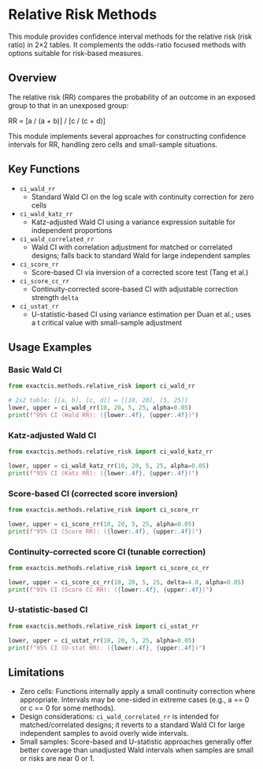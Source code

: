 # Relative Risk Methods

This module provides confidence interval methods for the relative risk (risk ratio) in 2×2 tables. It complements the odds-ratio focused methods with options suitable for risk-based measures.

## Overview

The relative risk (RR) compares the probability of an outcome in an exposed group to that in an unexposed group:

RR = [a / (a + b)] / [c / (c + d)]

This module implements several approaches for constructing confidence intervals for RR, handling zero cells and small-sample situations.

## Key Functions

- `ci_wald_rr`
  - Standard Wald CI on the log scale with continuity correction for zero cells
- `ci_wald_katz_rr`
  - Katz-adjusted Wald CI using a variance expression suitable for independent proportions
- `ci_wald_correlated_rr`
  - Wald CI with correlation adjustment for matched or correlated designs; falls back to standard Wald for large independent samples
- `ci_score_rr`
  - Score-based CI via inversion of a corrected score test (Tang et al.)
- `ci_score_cc_rr`
  - Continuity-corrected score-based CI with adjustable correction strength `delta`
- `ci_ustat_rr`
  - U-statistic-based CI using variance estimation per Duan et al.; uses a t critical value with small-sample adjustment

## Usage Examples

### Basic Wald CI

```python
from exactcis.methods.relative_risk import ci_wald_rr

# 2x2 table: [[a, b], [c, d]] = [[10, 20], [5, 25]]
lower, upper = ci_wald_rr(10, 20, 5, 25, alpha=0.05)
print(f"95% CI (Wald RR): ({lower:.4f}, {upper:.4f})")
```

### Katz-adjusted Wald CI

```python
from exactcis.methods.relative_risk import ci_wald_katz_rr

lower, upper = ci_wald_katz_rr(10, 20, 5, 25, alpha=0.05)
print(f"95% CI (Katz RR): ({lower:.4f}, {upper:.4f})")
```

### Score-based CI (corrected score inversion)

```python
from exactcis.methods.relative_risk import ci_score_rr

lower, upper = ci_score_rr(10, 20, 5, 25, alpha=0.05)
print(f"95% CI (Score RR): ({lower:.4f}, {upper:.4f})")
```

### Continuity-corrected score CI (tunable correction)

```python
from exactcis.methods.relative_risk import ci_score_cc_rr

lower, upper = ci_score_cc_rr(10, 20, 5, 25, delta=4.0, alpha=0.05)
print(f"95% CI (Score CC RR): ({lower:.4f}, {upper:.4f})")
```

### U-statistic-based CI

```python
from exactcis.methods.relative_risk import ci_ustat_rr

lower, upper = ci_ustat_rr(10, 20, 5, 25, alpha=0.05)
print(f"95% CI (U-stat RR): ({lower:.4f}, {upper:.4f})")
```

## Limitations

- Zero cells: Functions internally apply a small continuity correction where appropriate. Intervals may be one-sided in extreme cases (e.g., a == 0 or c == 0 for some methods).
- Design considerations: `ci_wald_correlated_rr` is intended for matched/correlated designs; it reverts to a standard Wald CI for large independent samples to avoid overly wide intervals.
- Small samples: Score-based and U-statistic approaches generally offer better coverage than unadjusted Wald intervals when samples are small or risks are near 0 or 1.

